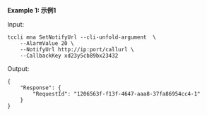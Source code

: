**Example 1: 示例1**



Input: 

```
tccli mna SetNotifyUrl --cli-unfold-argument  \
    --AlarmValue 20 \
    --NotifyUrl http://ip:port/callurl \
    --CallbackKey xd23y5cb89bx23432
```

Output: 
```
{
    "Response": {
        "RequestId": "1206563f-f13f-4647-aaa8-37fa86954cc4-1"
    }
}
```

